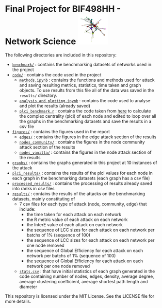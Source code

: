 # Final Project for BIF498HH - Network Science <img src="assets/network.png" width="100">



The following directories are included in this repository:

* [`benchmark/`](./benchmark/) : contains the benchmarking datasets of networks used in the project
* [`code/`](./code/) : contains the code used in the project
  * [`methods.ipynb`](./code/methods.ipynb) : contains the functions and methods used for attack and saving resulting metrics, statistics, time taken and graph objects. To use results from this file all of the data was saved in the `results/` directory.
  * [`analysis_and_plotting.ipynb`](./code/analysis_and_plotting.ipynb) : contains the code used to analyse and plot the results (already saved)
  * [`plci_benchmark.r`](./code/plci_benchmark.r) : contains the code taken from [here](https://github.com/drguilbe/complexpaths) to calculate the complex centrality (plci) of each node and edited to loop over all the graphs in the benchmarking datasets and save the results in a csv file
* [`figures/`](./figures/) : contains the figures used in the report
  * [`edges/`](./figures/edges/) : contains the figures in the edge attack section of the results
  * [`nodes_community/`](./figures/nodes_community/) : contains the figures in the node community attack section of the results
  * [`nodes_vanilla/`](./figures/nodes_vanilla/) : contains the figures in the node attack section of the results
* [`graphs/`](./graphs/) : contains the graphs generated in this project at 10 instances of the attack
* [`plci_results/`](./plci_results/) : contains the results of the plci values for each node in each graph in the benchmarking datasets (each graph has a csv file)
* [`processed_results/`](./processed_results/) : contains the processing of results already saved into ranks in csv files 
* [`results/`](./results/) : contains the results of the attacks on the benchmarking datasets, mainly constituting of
  * 7 csv files for each type of attack (node, community, edge) that include:
    * the time taken for each attack on each network
    * the R metric value of each attack on each network
    * the InterE value of each attack on each network
    * the sequence of LCC sizes for each attack on each network per batchs of 1% (sequence of 100)
    * the sequence of LCC sizes for each attack on each network per one node removed
    * the sequence of Global Efficiency for each attack on each network per batchs of 1% (sequence of 100)
    * the sequence of Global Efficiency for each attack on each network per one node removed
  * [`stats.csv`](./results/stats.csv) : that have initial statistics of each graph generated in the code containing number of nodes, edges, density, average degree, average clustering coefficient, average shortest path length and diameter

This repository is licensed under the MIT License. See the LICENSE file for more details.